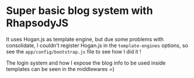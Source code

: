 # Super basic blog system with RhapsodyJS

It uses Hogan.js as template engine, but due some problems with consolidate, I couldn't register Hogan.js in the `template-engines` options, so see the `app/config/bootstrap.js` file to see how I did it !

The login system and how I expose the blog info to be used inside templates can be seen in the middlewares =)